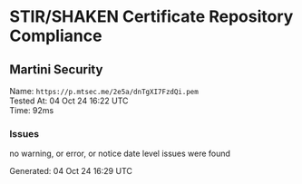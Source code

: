 # STIR/SHAKEN Certificate Repository Compliance

## Martini Security

Name: `https://p.mtsec.me/2e5a/dnTgXI7FzdQi.pem`\
Tested At: 04 Oct 24 16:22 UTC\
Time: 92ms

### Issues

no warning, or error, or notice date level issues were found

Generated: 04 Oct 24 16:29 UTC